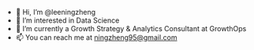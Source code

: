 - 👋 Hi, I’m @leeningzheng
- 👀 I’m interested in Data Science
- 🌱 I’m currently a Growth Strategy & Analytics Consultant at GrowthOps
- 📫 You can reach me at ningzheng95@gmail.com

<!---
leeningzheng/leeningzheng is a ✨ special ✨ repository because its `README.md` (this file) appears on your GitHub profile.
You can click the Preview link to take a look at your changes.
--->
